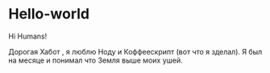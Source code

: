 # Hello-world

Hi Humans!

Дорогая Хабот , я люблю Ноду и Коффеескрипт (вот что я зделал).
Я был на месяце  и понимал что Земля выше моих ушей.
